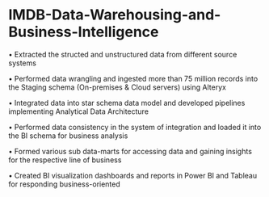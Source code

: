# IMDB-Data-Warehousing-and-Business-Intelligence

•	Extracted the structed and unstructured data from different source systems

•	Performed data wrangling and ingested more than 75 million records into the Staging schema (On-premises & Cloud servers) using Alteryx

•	Integrated data into star schema data model and developed pipelines implementing Analytical Data Architecture

•	Performed data consistency in the system of integration and loaded it into the BI schema for business analysis

•	Formed various sub data-marts for accessing data and gaining insights for the respective line of business

•	Created BI visualization dashboards and reports in Power BI and Tableau for responding business-oriented 
